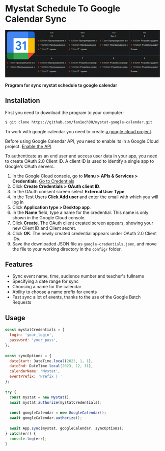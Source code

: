 # Mystat Schedule To Google Calendar Sync

![](./readme_data/photo.png)

**Program for sync mystat schedule to google calendar**
 
## Installation

First you need to download the program to your computer:

```bash
$ git clone https://github.com/fan1ech00/mystat-google-calendar.git
```

To work with google calendar you need to create [a google cloud project](https://developers.google.com/workspace/guides/create-project).

Before using Google Calendar API, you need to enable its in a Google Cloud project. [Enable the API](https://console.cloud.google.com/flows/enableapi?apiid=calendar-json.googleapis.com).

To authenticate as an end user and access user data in your app, you need to create OAuth 2.0 Client ID. A client ID is used to identify a single app to Google's OAuth servers. 

1. In the Google Cloud console, go to **Menu > APIs & Services > Credentials**. [Go to Credentials](https://console.cloud.google.com/apis/credentials)
2. Click **Create Credentials > OAuth client ID**.
3. In the OAuth consent screen select **External User Type**
4. In the Test Users **Click Add user** and enter the email with which you will log in
5. Click **Application type > Desktop app**.
6. In the **Name** field, type a name for the credential. This name is only shown in the Google Cloud console.
7. Click **Create**. The OAuth client created screen appears, showing your new Client ID and Client secret.
8. Click **OK**. The newly created credential appears under OAuth 2.0 Client IDs.
9. Save the downloaded JSON file as `google-credentials.json`, and move the file to your working directory in the `config/` folder.

## Features

- Sync event name, time, audience number and teacher's fullname
- Specifying a date range for sync
- Choosing a name for the calendar
- Ability to choose a name prefix for events
- Fast sync a lot of events, thanks to the use of the Google Batch Requests

## Usage

```js
const mystatCredentials = {
  login: 'your_login',
  password: 'your_pass',
};

const syncOptions = {
  dateStart: DateTime.local(2023, 1, 1),
  dateEnd: DateTime.local(2023, 12, 31),
  calendarName: 'Mystat',
  eventPrefix: 'Prefix | '
};

try {
  const mystat = new Mystat();
  await mystat.authorize(mystatCredentials);

  const googleCalendar = new GoogleCalendar();
  await googleCalendar.authorize();

  await App.sync(mystat, googleCalendar, syncOptions);
} catch(err) {
  console.log(err);
}
```

